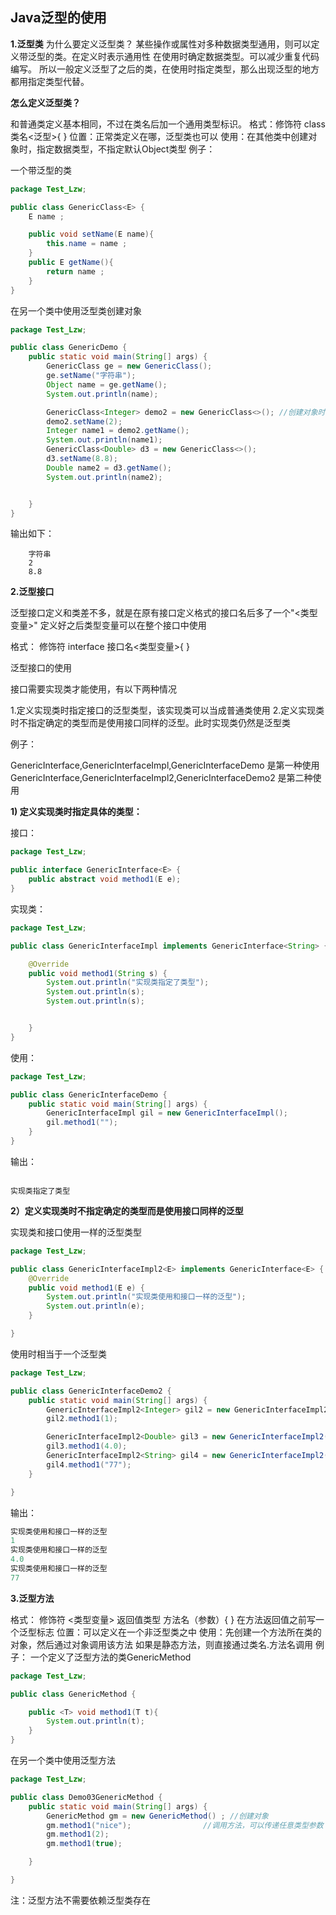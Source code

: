 ## Java泛型的使用

**1.泛型类**
为什么要定义泛型类？
某些操作或属性对多种数据类型通用，则可以定义带泛型的类。在定义时表示通用性
在使用时确定数据类型。可以减少重复代码编写。
所以一般定义泛型了之后的类，在使用时指定类型，那么出现泛型的地方都用指定类型代替。

**怎么定义泛型类？**     

和普通类定义基本相同，不过在类名后加一个通用类型标识。
格式：修饰符 class 类名<泛型>{ }
位置：正常类定义在哪，泛型类也可以
使用：在其他类中创建对象时，指定数据类型，不指定默认Object类型
例子：

一个带泛型的类

```java
package Test_Lzw;

public class GenericClass<E> {
    E name ;

    public void setName(E name){
        this.name = name ;
    }
    public E getName(){
        return name ;
    }
}
```
在另一个类中使用泛型类创建对象
```java
package Test_Lzw;

public class GenericDemo {
    public static void main(String[] args) {
        GenericClass ge = new GenericClass();
        ge.setName("字符串");
        Object name = ge.getName();
        System.out.println(name);

        GenericClass<Integer> demo2 = new GenericClass<>(); //创建对象时指定类型
        demo2.setName(2);
        Integer name1 = demo2.getName();
        System.out.println(name1);
        GenericClass<Double> d3 = new GenericClass<>();
        d3.setName(8.8);
        Double name2 = d3.getName();
        System.out.println(name2);


    }
}
```
输出如下：
```text
    字符串
    2
    8.8
```

**2.泛型接口**

泛型接口定义和类差不多，就是在原有接口定义格式的接口名后多了一个"<类型变量>"
定义好之后类型变量可以在整个接口中使用

格式： 修饰符 interface 接口名<类型变量>{ }

泛型接口的使用

接口需要实现类才能使用，有以下两种情况

1.定义实现类时指定接口的泛型类型，该实现类可以当成普通类使用
2.定义实现类时不指定确定的类型而是使用接口同样的泛型。此时实现类仍然是泛型类

例子：

GenericInterface,GenericInterfaceImpl,GenericInterfaceDemo 是第一种使用
GenericInterface,GenericInterfaceImpl2,GenericInterfaceDemo2 是第二种使用



**1) 定义实现类时指定具体的类型：**

接口：

```java
package Test_Lzw;

public interface GenericInterface<E> {
    public abstract void method1(E e);
}

```

实现类：

```java
package Test_Lzw;

public class GenericInterfaceImpl implements GenericInterface<String> {

    @Override
    public void method1(String s) {
        System.out.println("实现类指定了类型");
        System.out.println(s);
        System.out.println(s);


    }
}
```

使用：

```java
package Test_Lzw;

public class GenericInterfaceDemo {
    public static void main(String[] args) {
        GenericInterfaceImpl gil = new GenericInterfaceImpl();
        gil.method1("");
    }
}

```

输出：

```te

实现类指定了类型
```

**2）定义实现类时不指定确定的类型而是使用接口同样的泛型**

实现类和接口使用一样的泛型类型

```java
package Test_Lzw;

public class GenericInterfaceImpl2<E> implements GenericInterface<E> {
    @Override
    public void method1(E e) {
        System.out.println("实现类使用和接口一样的泛型");
        System.out.println(e);
    }

}

```

使用时相当于一个泛型类

```java
package Test_Lzw;

public class GenericInterfaceDemo2 {
    public static void main(String[] args) {
        GenericInterfaceImpl2<Integer> gil2 = new GenericInterfaceImpl2<>();
        gil2.method1(1);

        GenericInterfaceImpl2<Double> gil3 = new GenericInterfaceImpl2();
        gil3.method1(4.0);
        GenericInterfaceImpl2<String> gil4 = new GenericInterfaceImpl2();
        gil4.method1("77");
    }

}
```

输出：

```java
实现类使用和接口一样的泛型
1
实现类使用和接口一样的泛型
4.0
实现类使用和接口一样的泛型
77
```

**3.泛型方法**

格式： 修饰符 <类型变量> 返回值类型 方法名（参数）{ }
      在方法返回值之前写一个泛型标志
位置：可以定义在一个非泛型类之中
使用：先创建一个方法所在类的对象，然后通过对象调用该方法
     如果是静态方法，则直接通过类名.方法名调用
例子：
一个定义了泛型方法的类GenericMethod

```java
package Test_Lzw;

public class GenericMethod {

    public <T> void method1(T t){
        System.out.println(t);
    }
}
```
在另一个类中使用泛型方法
```java
package Test_Lzw;

public class Demo03GenericMethod {
    public static void main(String[] args) {
        GenericMethod gm = new GenericMethod() ; //创建对象
        gm.method1("nice");                //调用方法，可以传递任意类型参数
        gm.method1(2);
        gm.method1(true);

    }

}
```

注：泛型方法不需要依赖泛型类存在